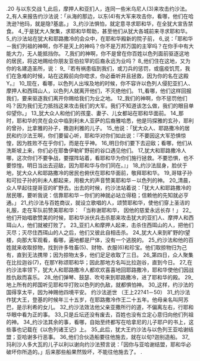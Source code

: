 .20 
与以东交战 
1_此后，摩押人和亚扪人，连同一些米乌尼人(3)来攻击约沙法。 2_有人来报告约沙法说：「从海的那边，以东(4)有大军来攻击你，看哪，他们在哈洗逊?他玛，就是隐?基底。」 3_约沙法惧怕，就定意寻求耶和华，在全犹大宣告禁食。 4_于是犹大人聚集，求耶和华帮助，甚至他们从犹大各城前来寻求耶和华。 
5_约沙法站在犹大和耶路撒冷的会众中，在耶和华殿新的院子前， 6_说：「耶和华－我们列祖的神啊，你不是天上的神吗？你不是万邦万国的主宰吗？在你手中有大能大力，无人能抵挡你。 7_我们的神啊，你不是曾在你百姓以色列面前驱逐这地的居民，将这地赐给你朋友亚伯拉罕的后裔永远为业吗？ 8_他们住在这地，又为你的名建造圣所，说： 9_『若有祸患临到我们，或刀兵的惩罚，或瘟疫饥荒，我们在急难的时候，站在这殿前向你唿求，你必垂听并且拯救，因为你的名在这殿Y。』 10_现在，看哪，以色列人出埃及地的时候，你不容许以色列人侵犯亚扪人、摩押人和西珥山人，以色列人就离开他们，不灭绝他们。 11_看哪，他们这样回报我们，要来驱逐我们离开你赐给我们为业之地。 12_我们的神啊，你不惩罚他们吗？因为我们无力抵挡这来攻击我们的大军。我们不知道该怎么做，我们的眼目单仰望你。」 
13_犹大众人和他们的孩童、妻子、儿女都站在耶和华面前。 14_那时，耶和华的灵在会众中临到利未人亚萨的后裔雅哈悉，他是玛探雅的玄孙，耶利的曾孙，比拿雅的孙子，撒迦利雅的儿子。 15_他说：「犹大众人、耶路撒冷的居民和约沙法王啊，你们要留心听，耶和华对你们如此说：『不要因这大军恐惧惊惶，因为胜败不在乎你们，而是在乎神。 16_明日你们要下去迎敌；看哪，他们从洗斯坡上来，你们必在耶鲁伊勒旷野前的谷口遇见他们。 17_犹大和耶路撒冷人哪，这次你们不要争战，要摆阵站着，看耶和华为你们施行拯救。不要恐惧，也不要惊惶。明日当出去迎敌，因为耶和华与你们同在。』」 
18_约沙法屈身，脸伏于地，犹大众人和耶路撒冷的居民也俯伏在耶和华面前，敬拜耶和华。 19_哥辖子孙和可拉子孙的利未人都起来，用极大的声音赞美耶和华－以色列的神。 
20_清晨，众人早起往提哥亚的旷野去。出去的时候，约沙法站着说：「犹大人和耶路撒冷的居民哪，要听我说：信靠耶和华－你们的神就必站立得稳；信赖他的先知就必亨通。」 21_约沙法与百姓商议，就设立歌唱的人，颂赞耶和华，使他们穿上圣洁的礼服，走在军队前赞美耶和华： 
「当称谢耶和华， 
因他的慈爱永远长存！」 
22_他们开始唱歌赞美的时候，耶和华派伏兵击杀那来攻击犹大的亚扪人、摩押人和西珥山人，他们就被打败了。 23_亚扪人和摩押人起来，击杀住西珥山的人，把他们灭尽；灭尽住西珥山的人之后，他们又彼此自相击杀。 
24_犹大人来到旷野的t望楼，向那大军观看，看哪，遍地都是尸体，没有一个逃脱的。 25_约沙法和他的百姓就来收取掠物，找到许多牲畜(5)、财物、衣服(6)和珍宝。他们取掠物归为己有，直到无法携带；因为掠物太多，他们足足收取了三日。 26_第四日，众人聚集在比拉迦谷(7)，在那Y称颂耶和华；因此那地方名叫比拉迦谷，直到今日。 27_在约沙法率领下，犹大人和耶路撒冷人都欢欢喜喜地回耶路撒冷，耶和华使他们因战胜仇敌而喜乐。 28_他们弹琴、鼓瑟、吹号来到耶路撒冷，进了耶和华的殿。 29_地上所有的邦国听见耶和华打败以色列的仇敌，就都惧怕神。 30_这样，约沙法的国得享太平，因为神赐他四境平安。 
约沙法逝世 
（王上22?41－50） 
31_约沙法作犹大王，登基的时候年三十五岁，在耶路撒冷作王二十五年。他母亲名叫阿苏巴，是示利希的女儿。 32_约沙法效法他父亲亚撒所行的道，不偏离左右，行耶和华眼中看为正的事。 33_只是丘坛还没有废去，百姓也没有立定心意归向他们列祖的神。 
34_约沙法其余的事，看哪，自始至终都写在哈拿尼的儿子耶户的书上，这些事也记载在《以色列诸王记》上。 
35_此后，犹大王约沙法与以色列王亚哈谢结盟；亚哈谢多行恶事。 36_他们合伙造船要往他施去，就在以旬?迦别造船。 37_玛利沙人多大瓦的儿子以利以谢向约沙法预言说：「因你与亚哈谢结盟，耶和华必破坏你所造的。」后来那些船果然毁坏，不能往他施去了。 
.